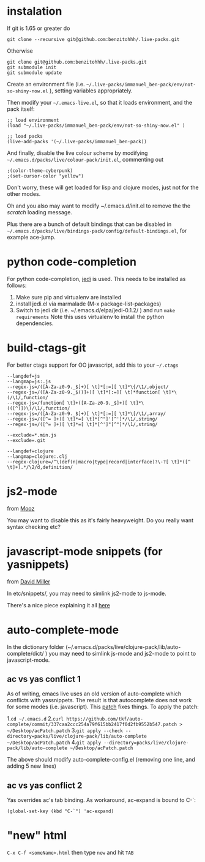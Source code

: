 # instalation

If git is 1.65 or greater do

    git clone --recursive git@github.com:benzitohhh/.live-packs.git 

Otherwise

    git clone git@github.com:benzitohhh/.live-packs.git
    git submodule init
    git submodule update

Create an environment file (i.e. `~/.live-packs/immanuel_ben-pack/env/not-so-shiny-now.el` ),
setting variables appropriately.

Then modify your `~/.emacs-live.el`, so that it loads environment, and the pack itself:

    ;; load environment
    (load "~/.live-packs/immanuel_ben-pack/env/not-so-shiny-now.el" )
    
    ;; load packs
    (live-add-packs '(~/.live-packs/immanuel_ben-pack))

And finally, disable the live colour scheme
by modifying `~/.emacs.d/packs/live/colour-pack/init.el`, commenting out

    ;(color-theme-cyberpunk)
    ;(set-cursor-color "yellow")

Don't worry, these will get loaded for lisp and clojure modes, just not for the other modes.

Oh and you also may want to modify ~/.emacs.d/init.el to remove the the *scratch* loading message.

Plus there are a bunch of default bindings that can be disabled in
`~/.emacs.d/packs/live/bindings-pack/config/default-bindings.el`, for example ace-jump.

# python code-completion

For python code-completion, [jedi](https://github.com/tkf/emacs-jedi) is used.
This needs to be installed as follows:

1. Make sure pip and virtualenv are installed
2. install jedi.el via marmalade (M-x package-list-packages)
3. Switch to jedi dir (i.e. ~/.emacs.d/elpa/jedi-0.1.2/ ) and run `make requirements`
Note this uses virtualenv to install the python dependencies.

# build-ctags-git

For better ctags support for OO javascript, add this to your `~/.ctags`

    --langdef=js
    --langmap=js:.js
    --regex-js=/([A-Za-z0-9._$]+)[ \t]*[:=][ \t]*\{/\1/,object/
    --regex-js=/([A-Za-z0-9._$()]+)[ \t]*[:=][ \t]*function[ \t]*\(/\1/,function/
    --regex-js=/function[ \t]+([A-Za-z0-9._$]+)[ \t]*\(([^)])\)/\1/,function/
    --regex-js=/([A-Za-z0-9._$]+)[ \t]*[:=][ \t]*\[/\1/,array/
    --regex-js=/([^= ]+)[ \t]*=[ \t]*[^"]'[^']*/\1/,string/
    --regex-js=/([^= ]+)[ \t]*=[ \t]*[^']"[^"]*/\1/,string/
    
    --exclude=*.min.js
    --exclude=.git
    
    --langdef=clojure
    --langmap=clojure:.clj
    --regex-clojure=/^\(def(n|macro|type|record|interface)?\-?[ \t]*([^ \t]+).*/\2/d,definition/


# js2-mode

from [Mooz](https://github.com/mooz/js2-mode/tree/emacs24)

You may want to disable this as it's fairly heavyweight. Do you really want syntax checking etc?

# javascript-mode snippets (for yasnippets)

from [David Miller](https://github.com/davidmiller/yasnips/tree/development/javascript-mode)

In etc/snippets/, you may need to simlink js2-mode to js-mode.

There's a nice piece explaining it all [here](http://blog.deadpansincerity.com/2011/05/setting-up-emacs-as-a-javascript-editing-environment-for-fun-and-profit/)

# auto-complete-mode

In the dictionary folder (~/.emacs.d/packs/live/clojure-pack/lib/auto-complete/dict/ ) you
may need to simlink js-mode and js2-mode to point to javascript-mode.

## ac vs yas conflict 1

As of writing, emacs live uses an old version of auto-complete which conflicts with yassnippets.
The result is that autocomplete does not work for some modes (i.e. javascript).
This [patch](https://github.com/tkf/auto-complete/commit/337caa2ccc254a79f615bb2417f0d2fb9552b547.patch) fixes things.
To apply the patch:

1.`cd ~/.emacs.d`
2.`curl https://github.com/tkf/auto-complete/commit/337caa2ccc254a79f615bb2417f0d2fb9552b547.patch > ~/Desktop/acPatch.patch`
3.`git apply --check --directory=packs/live/clojure-pack/lib/auto-complete ~/Desktop/acPatch.patch`
4.`git apply --directory=packs/live/clojure-pack/lib/auto-complete ~/Desktop/acPatch.patch`

The above should modify auto-complete-config.el (removing one line, and adding 5 new lines)

## ac vs yas conflict 2

Yas overrides ac's tab binding. As workaround, ac-expand is bound to C-`:

    (global-set-key (kbd "C-`") 'ac-expand)

# "new" html

`C-x C-f <someName>.html` then type `new` and hit `TAB`

